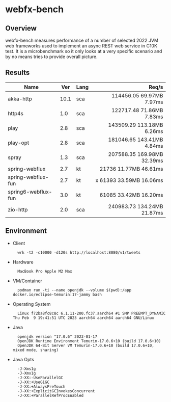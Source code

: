 # webfx-bench

## Overview

webfx-bench measures performance of a number of selected 2022 JVM web frameworks used to implement an async REST web service in C10K test. It is a microbenchmark so it only looks at a very specific scenario and by no means tries to provide overall picture.

## Results

| Name                | Ver  | Lang |  Req/s |
|---------------------|------|------|-------:|
| akka-http           | 10.1 | sca  | 114456.05 69.97MB 7.97ms
| http4s              | 1.0  | sca  | 122717.48 71.86MB 7.83ms
| play                | 2.8  | sca  | 143509.29 113.18MB 6.26ms
| play-opt            | 2.8  | sca  | 181046.65 143.41MB 4.84ms
| spray               | 1.3  | sca  | 207588.35 169.98MB 32.39ms
| spring-webflux      | 2.7  | kt   | 21736 11.77MB 46.61ms
| spring-webflux-fun  | 2.7  | kt   | x 61393 33.59MB 16.06ms
| spring6-webflux-fun | 3.0  | kt   | 61085 33.42MB 16.20ms
| zio-http            | 2.0  | sca  | 240983.73 134.24MB 21.87ms

## Environment

* Client

        wrk -t2 -c10000 -d120s http://localhost:8080/v1/tweets

* Hardware

        MacBook Pro Apple M2 Max

* VM/Container

        podman run -ti --name openjdk --volume $(pwd):/app docker.io/eclipse-temurin:17-jammy bash

* Operating System

        Linux f72ba8fc8c8c 6.1.11-200.fc37.aarch64 #1 SMP PREEMPT_DYNAMIC Thu Feb  9 19:41:51 UTC 2023 aarch64 aarch64 aarch64 GNU/Linux

* Java

        openjdk version "17.0.6" 2023-01-17
        OpenJDK Runtime Environment Temurin-17.0.6+10 (build 17.0.6+10)
        OpenJDK 64-Bit Server VM Temurin-17.0.6+10 (build 17.0.6+10, mixed mode, sharing)

* Java Opts

        -J-Xms1g 
        -J-Xmx1g 
        -J-XX:-UseParallelGC
        -J-XX:+UseG1GC 
        -J-XX:+AlwaysPreTouch
        -J-XX:+ExplicitGCInvokesConcurrent 
        -J-XX:+ParallelRefProcEnabled
